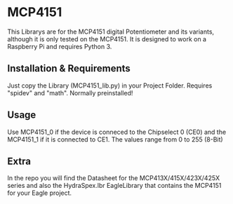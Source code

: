 # MCP4151
This Librarys are for the MCP4151 digital Potentiometer and its variants, although it is only tested on the MCP4151.
It is designed to work on a Raspberry Pi and requires Python 3.


## Installation & Requirements
Just copy the Library (MCP4151_lib.py) in your Project Folder.
Requires "spidev" and "math". Normally preinstalled!

## Usage
Use MCP4151_0 if the device is conneced to the Chipselect 0 (CE0) and the MCP4151_1 if it is connected to CE1.
The values range from 0 to 255 (8-Bit)

## Extra
In the repo you will find the Datasheet for the MCP413X/415X/423X/425X series and also the HydraSpex.lbr EagleLibrary that contains the MCP4151 for your Eagle project.
